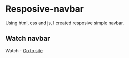 # Resposive-navbar
Using html, css and js, I created resposive simple navbar.


## Watch navbar
Watch - [Go to site](https://anand-jaiswal-in.github.io/resposive-navbar/)
